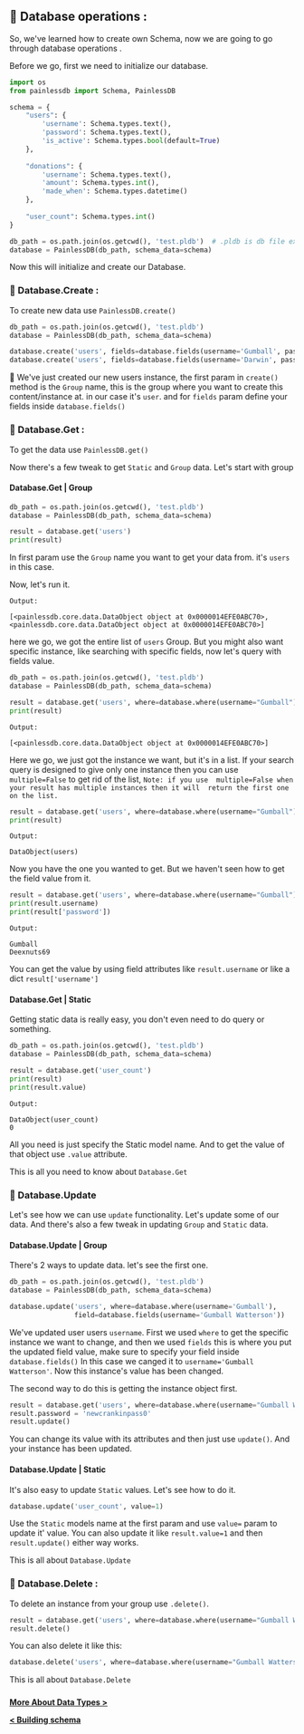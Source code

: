 ## 🥞 Database operations :

So, we've learned how to create own Schema, now we are going to go through 
database operations .

Before we go, first we need to initialize our database.

```python
import os
from painlessdb import Schema, PainlessDB

schema = {
    "users": {
        'username': Schema.types.text(),
        'password': Schema.types.text(),
        'is_active': Schema.types.bool(default=True)
    },
    
    "donations": {
        'username': Schema.types.text(),
        'amount': Schema.types.int(),
        'made_when': Schema.types.datetime()
    },
    
    "user_count": Schema.types.int()
}

db_path = os.path.join(os.getcwd(), 'test.pldb')  # .pldb is db file extension
database = PainlessDB(db_path, schema_data=schema)
```

Now this will initialize and create our Database.

### 🍤 Database.Create :
To create new data use `PainlessDB.create()`
```python
db_path = os.path.join(os.getcwd(), 'test.pldb') 
database = PainlessDB(db_path, schema_data=schema)

database.create('users', fields=database.fields(username='Gumball', password='Deexnuts69'))
database.create('users', fields=database.fields(username='Darwin', password='oofifsh420'))
```
🎉 We've just created our new users instance, the first param in `create()` 
method is the `Group` name, this is the group where you want to create 
this content/instance at. in our case it's `user`. and for `fields` 
param define your fields inside `database.fields()`

### 🍰 Database.Get :
To get the data use `PainlessDB.get()`

Now there's a few tweak to get `Static` and `Group` data. Let's start with group

#### Database.Get | Group
```python
db_path = os.path.join(os.getcwd(), 'test.pldb') 
database = PainlessDB(db_path, schema_data=schema)

result = database.get('users')
print(result)
```
In first param use the `Group` name you want to get your data from. 
it's `users` in this case.

Now, let's run it.

`Output:`
```commandline
[<painlessdb.core.data.DataObject object at 0x0000014EFE0ABC70>, <painlessdb.core.data.DataObject object at 0x0000014EFE0ABC70>]
```

here we go, we got the entire list of `users` Group. But you might also want
specific instance, like searching with specific fields, now let's query 
with fields value.

```python
db_path = os.path.join(os.getcwd(), 'test.pldb') 
database = PainlessDB(db_path, schema_data=schema)

result = database.get('users', where=database.where(username="Gumball"))
print(result)
```

`Output: `
```commandline
[<painlessdb.core.data.DataObject object at 0x0000014EFE0ABC70>]
```
Here we go, we just got the instance we want, but it's in a list. 
If your search query is designed to give only one instance then you 
can use `multiple=False` to get rid of the list, `Note: if you use 
multiple=False when your result has multiple instances then it will 
return the first one on the list.`

```python
result = database.get('users', where=database.where(username="Gumball"), multiple=False)
print(result)
```

`Output: `
```commandline
DataObject(users)
```

Now you have the one you wanted to get. But we haven't seen how to 
get the field value from it.

```python
result = database.get('users', where=database.where(username="Gumball"), multiple=False)
print(result.username)
print(result['password'])
```

`Output: `
```commandline
Gumball
Deexnuts69
```

You can get the value by using field attributes like `result.username` or like a dict `result['username']`

#### Database.Get | Static
Getting static data is really easy, you don't even need to do query or something.

```python
db_path = os.path.join(os.getcwd(), 'test.pldb') 
database = PainlessDB(db_path, schema_data=schema)

result = database.get('user_count')
print(result)
print(result.value)
```

`Output: `
```commandline
DataObject(user_count)
0
```
All you need is just specify the Static model name. And to get the 
value of that object use `.value` attribute.

This is all you need to know about `Database.Get`

### 🥗 Database.Update
Let's see how we can use `update` functionality. Let's update some of 
our data. And there's also a few tweak in updating `Group` and `Static` 
data.

#### Database.Update | Group
There's 2 ways to update data. let's see the first one.
```python
db_path = os.path.join(os.getcwd(), 'test.pldb') 
database = PainlessDB(db_path, schema_data=schema)

database.update('users', where=database.where(username='Gumball'), 
                field=database.fields(username='Gumball Watterson'))
```

We've updated user users `username`. First we used `where` to get the 
specific instance we want to change, and then we used `fields` this is 
where you put the updated field value, make sure to specify your field 
inside `database.fields()` In this case we canged it to 
`username='Gumball Watterson'`.
Now this instance's value has been changed. 

The second way to do this is getting the instance object first.

```python
result = database.get('users', where=database.where(username="Gumball Watterson"), multiple=False)
result.password = 'newcrankinpass0'
result.update()
```
You can change its value with its attributes and then just use `update()`.
And your instance has been updated.


#### Database.Update | Static
It's also easy to update `Static` values. Let's see how to do it.

```python
database.update('user_count', value=1)
```
Use the `Static` models name at the first param and use `value=` param to 
update it' value. You can also update it like `result.value=1` and then 
`result.update()` either way works.

This is all about `Database.Update`

### 🧇 Database.Delete :
To delete an instance from your group use `.delete()`.
```python
result = database.get('users', where=database.where(username="Gumball Watterson"), multiple=False)
result.delete()
```

You can also delete it like this:

```python
database.delete('users', where=database.where(username="Gumball Watterson"))
```

This is all about `Database.Delete`

###

[<b> More About Data Types > </b>](4.MoreAboutDtypes.md)

[<b> < Building schema </b>](2.BuildingSchema.md)
